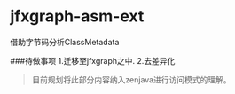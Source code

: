 jfxgraph-asm-ext
================

借助字节码分析ClassMetadata

###待做事项
1.迁移至jfxgraph之中.
2.去差异化

> 目前规划将此部分内容纳入zenjava进行访问模式的理解。
